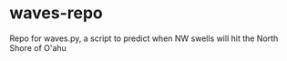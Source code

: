 # waves-repo

Repo for waves.py, a script to predict when NW swells will hit the North Shore of O'ahu

